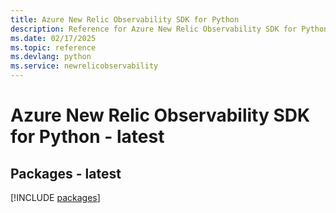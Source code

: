 ```yaml
---
title: Azure New Relic Observability SDK for Python
description: Reference for Azure New Relic Observability SDK for Python
ms.date: 02/17/2025
ms.topic: reference
ms.devlang: python
ms.service: newrelicobservability
---
```

# Azure New Relic Observability SDK for Python - latest
## Packages - latest
[!INCLUDE [packages](new-relic-observability-index.md)]